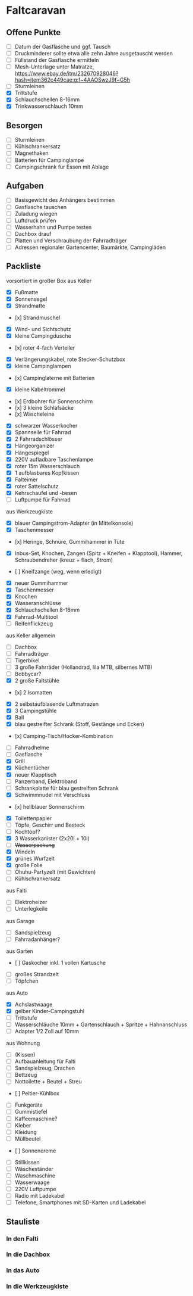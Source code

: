 # Faltcaravan

## Offene Punkte

- [ ] Datum der Gasflasche und ggf. Tausch
- [ ] Druckminderer sollte etwa alle zehn Jahre ausgetauscht werden
- [ ] Füllstand der Gasflasche ermitteln
- [ ] Mesh-Unterlage unter Matratze, https://www.ebay.de/itm/232670928046?hash=item362c449cae:g:f~4AAOSwzJ9f~G5h
- [ ] Sturmleinen
- [X] Trittstufe
- [X] Schlauchschellen 8-16mm
- [X] Trinkwasserschlauch 10mm

## Besorgen

- [ ] Sturmleinen
- [ ] Kühlschrankersatz
- [ ] Magnethaken
- [ ] Batterien für Campinglampe
- [ ] Campingschrank für Essen mit Ablage

## Aufgaben

- [ ] Basisgewicht des Anhängers bestimmen
- [ ] Gasflasche tauschen
- [ ] Zuladung wiegen
- [ ] Luftdruck prüfen
- [ ] Wasserhahn und Pumpe testen
- [ ] Dachbox drauf
- [ ] Platten und Verschraubung der Fahrradträger
- [ ] Adressen regionaler Gartencenter, Baumärkte, Campingläden

## Packliste

vorsortiert in großer Box aus Keller

- [x] Fußmatte
- [x] Sonnensegel
- [x] Strandmatte
- [x] Strandmuschel
- [x] Wind- und Sichtschutz
- [x] kleine Campingdusche
- [x] roter 4-fach Verteiler
- [x] Verlängerungskabel, rote Stecker-Schutzbox
- [x] kleine Campinglampen
- [x] Campinglaterne mit Batterien
- [x] kleine Kabeltrommel
- [x] Erdbohrer für Sonnenschirm
- [x] 3 kleine Schlafsäcke
- [x] Wäscheleine
- [x] schwarzer Wasserkocher
- [x] Spannseile für Fahrrad
- [x] 2 Fahrradschlösser
- [x] Hängeorganizer
- [x] Hängespiegel
- [x] 220V aufladbare Taschenlampe
- [x] roter 15m Wasserschlauch
- [x] 1 aufblasbares Kopfkissen
- [x] Falteimer
- [x] roter Sattelschutz
- [x] Kehrschaufel und -besen
- [ ] Luftpumpe für Fahrrad

aus Werkzeugkiste

- [x] blauer Campingstrom-Adapter (in Mittelkonsole)
- [x] Taschenmesser
- [x] Heringe, Schnüre, Gummihammer in Tüte
- [x] Inbus-Set, Knochen, Zangen (Spitz + Kneifen + Klapptool), Hammer, Schraubendreher (kreuz + flach, Strom)
- [ ] Kneifzange (weg, wenn erledigt)
- [x] neuer Gummihammer
- [x] Taschenmesser
- [x] Knochen
- [x] Wasseranschlüsse
- [x] Schlauchschellen 8-16mm
- [x] Fahrrad-Multitool
- [ ] Reifenflickzeug

aus Keller allgemein

- [ ] Dachbox
- [ ] Fahrradträger
- [ ] Tigerbikel
- [ ] 3 große Fahrräder (Hollandrad, lila MTB, silbernes MTB)
- [ ] Bobbycar?
- [x] 2 große Faltstühle
- [x] 2 Isomatten
- [x] 2 selbstaufblasende Luftmatrazen
- [x] 3 Campingstühle
- [x] Ball
- [x] blau gestreifter Schrank (Stoff, Gestänge und Ecken)
- [x] Camping-Tisch/Hocker-Kombination
- [ ] Fahrradhelme
- [ ] Gasflasche
- [x] Grill
- [x] Küchentücher
- [x] neuer Klapptisch
- [ ] Panzerband, Elektroband
- [ ] Schrankplatte für blau gestreiften Schrank
- [x] Schwimmnudel mit Verschluss
- [x] hellblauer Sonnenschirm
- [x] Toilettenpapier
- [ ] Töpfe, Geschirr und Besteck
- [ ] Kochtopf?
- [x] 3 Wasserkanister (2x20l + 10l)
- [ ] ~~Wasserpackung~~
- [x] Windeln
- [x] grünes Wurfzelt
- [x] große Folie
- [ ] Ohuhu-Partyzelt (mit Gewichten)
- [ ] Kühlschrankersatz

aus Falti

- [ ] Elektroheizer
- [ ] Unterlegkeile

aus Garage

- [ ] Sandspielzeug
- [ ] Fahrradanhänger?

aus Garten

- [ ] Gaskocher inkl. 1 vollen Kartusche
- [ ] großes Strandzelt
- [ ] Töpfchen

aus Auto

- [x] Achslastwaage
- [x] gelber Kinder-Campingstuhl
- [ ] Trittstufe
- [ ] Wasserschläuche 10mm + Gartenschlauch + Spritze + Hahnanschluss
- [ ] Adapter 1/2 Zoll auf 10mm

aus Wohnung

- [ ] (Kissen)
- [ ] Aufbauanleitung für Falti
- [ ] Sandspielzeug, Drachen
- [ ] Bettzeug
- [ ] Nottoilette + Beutel + Streu
- [ ] Peltier-Kühlbox
- [ ] Funkgeräte
- [ ] Gummistiefel
- [ ] Kaffeemaschine?
- [ ] Kleber
- [ ] Kleidung
- [ ] Müllbeutel
- [ ] Sonnencreme
- [ ] Stillkissen
- [ ] Wäscheständer
- [ ] Waschmaschine
- [ ] Wasserwaage
- [ ] 220V Luftpumpe
- [ ] Radio mit Ladekabel
- [ ] Telefone, Smartphones mit SD-Karten und Ladekabel

## Stauliste

### In den Falti

### In die Dachbox

### In das Auto

### In die Werkzeugkiste
